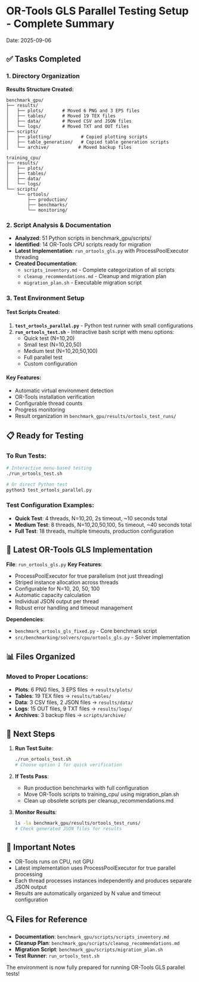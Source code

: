# OR-Tools GLS Parallel Testing Setup - Complete Summary
Date: 2025-09-06

## ✅ Tasks Completed

### 1. Directory Organization
**Results Structure Created:**
```
benchmark_gpu/
├── results/
│   ├── plots/       # Moved 6 PNG and 3 EPS files
│   ├── tables/      # Moved 19 TEX files  
│   ├── data/        # Moved CSV and JSON files
│   └── logs/        # Moved TXT and OUT files
├── scripts/
│   ├── plotting/           # Copied plotting scripts
│   ├── table_generation/   # Copied table generation scripts
│   └── archive/           # Moved backup files

training_cpu/
├── results/
│   ├── plots/
│   ├── tables/
│   ├── data/
│   └── logs/
└── scripts/
    └── ortools/
        ├── production/
        ├── benchmarks/
        └── monitoring/
```

### 2. Script Analysis & Documentation
- **Analyzed**: 51 Python scripts in benchmark_gpu/scripts/
- **Identified**: 14 OR-Tools CPU scripts ready for migration
- **Latest Implementation**: `run_ortools_gls.py` with ProcessPoolExecutor threading
- **Created Documentation**:
  - `scripts_inventory.md` - Complete categorization of all scripts
  - `cleanup_recommendations.md` - Cleanup and migration plan
  - `migration_plan.sh` - Executable migration script

### 3. Test Environment Setup

#### Test Scripts Created:
1. **`test_ortools_parallel.py`** - Python test runner with small configurations
2. **`run_ortools_test.sh`** - Interactive bash script with menu options:
   - Quick test (N=10,20)
   - Small test (N=10,20,50)
   - Medium test (N=10,20,50,100)
   - Full parallel test
   - Custom configuration

#### Key Features:
- Automatic virtual environment detection
- OR-Tools installation verification
- Configurable thread counts
- Progress monitoring
- Result organization in `benchmark_gpu/results/ortools_test_runs/`

## 📋 Ready for Testing

### To Run Tests:
```bash
# Interactive menu-based testing
./run_ortools_test.sh

# Or direct Python test
python3 test_ortools_parallel.py
```

### Test Configuration Examples:
- **Quick Test**: 4 threads, N=10,20, 2s timeout, ~10 seconds total
- **Medium Test**: 8 threads, N=10,20,50,100, 5s timeout, ~40 seconds total
- **Full Test**: 18 threads, multiple timeouts, production configuration

## 🔧 Latest OR-Tools GLS Implementation

**File**: `run_ortools_gls.py`
**Key Features**:
- ProcessPoolExecutor for true parallelism (not just threading)
- Striped instance allocation across threads
- Configurable for N=10, 20, 50, 100
- Automatic capacity calculation
- Individual JSON output per thread
- Robust error handling and timeout management

**Dependencies**:
- `benchmark_ortools_gls_fixed.py` - Core benchmark script
- `src/benchmarking/solvers/cpu/ortools_gls.py` - Solver implementation

## 📊 Files Organized

### Moved to Proper Locations:
- **Plots**: 6 PNG files, 3 EPS files → `results/plots/`
- **Tables**: 19 TEX files → `results/tables/`
- **Data**: 3 CSV files, 2 JSON files → `results/data/`
- **Logs**: 15 OUT files, 9 TXT files → `results/logs/`
- **Archives**: 3 backup files → `scripts/archive/`

## 🚀 Next Steps

1. **Run Test Suite**:
   ```bash
   ./run_ortools_test.sh
   # Choose option 1 for quick verification
   ```

2. **If Tests Pass**:
   - Run production benchmarks with full configuration
   - Move OR-Tools scripts to training_cpu/ using migration_plan.sh
   - Clean up obsolete scripts per cleanup_recommendations.md

3. **Monitor Results**:
   ```bash
   ls -la benchmark_gpu/results/ortools_test_runs/
   # Check generated JSON files for results
   ```

## 📝 Important Notes

- OR-Tools runs on CPU, not GPU
- Latest implementation uses ProcessPoolExecutor for true parallel processing
- Each thread processes instances independently and produces separate JSON output
- Results are automatically organized by N value and timeout configuration

## 🔍 Files for Reference

- **Documentation**: `benchmark_gpu/scripts/scripts_inventory.md`
- **Cleanup Plan**: `benchmark_gpu/scripts/cleanup_recommendations.md`  
- **Migration Script**: `benchmark_gpu/scripts/migration_plan.sh`
- **Test Runner**: `run_ortools_test.sh`

The environment is now fully prepared for running OR-Tools GLS parallel tests!
